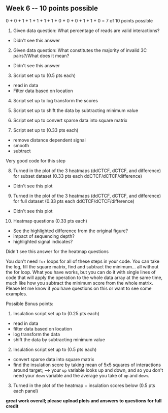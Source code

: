 ## Week 6 -- 10 points possible

0 + 0 + 1 + 1 + 1 + 1 + 1 + 0 + 0 + 0 + 1 + 1 + 0 = 7 of 10 points possible

1. Given data question: What percentage of reads are valid interactions?

* Didn't see this answer

2. Given data question: What constitutes the majority of invalid 3C pairs?/What does it mean?

* Didn't see this answer

3. Script set up to (0.5 pts each)

  * read in data  
  * Filter data based on location  

4. Script set up to log transform the scores

5. Script set up to shift the data by subtracting minimum value

6. Script set up to convert sparse data into square matrix

7. Script set up to (0.33 pts each)

  * remove distance dependent signal
  * smooth
  * subtract

  Very good code for this step

8. Turned in the plot of the 3 heatmaps (ddCTCF, dCTCF, and difference) for subset dataset (0.33 pts each ddCTCF/dCTCF/difference)

  * Didn't see this plot

9. Turned in the plot of the 3 heatmaps (ddCTCF, dCTCF, and difference) for full dataset (0.33 pts each ddCTCF/dCTCF/difference)

  * Didn't see this plot

10. Heatmap questions (0.33 pts each)

  * See the highlighted difference from the original figure?
  * impact of sequencing depth?
  * highlighted signal indicates?

Didn't see this answer for the heatmap questions

You don't need `for` loops for all of these steps in your code. You can take the log, fill the square matrix, find and subtract the minimum... all without the for loop. What you have works, but you can do it with single lines of code that will apply the operation to the whole data array at the same time, much like how you subtract the minimum score from the whole matrix. Please let me know if you have questions on this or want to see some examples.


Possible Bonus points:

1. Insulation script set up to (0.25 pts each)

  * read in data
  * filter data based on location
  * log transform the data
  * shift the data by subtracting minimum value

2. Insulation script set up to (0.5 pts each)

  * convert sparse data into square matrix
  * find the insulation score by taking mean of 5x5 squares of interactions around target; --> your `up` variable looks up and down, and so you don't need your `down` variable and the average you take of `up` and `down`.

3. Turned in the plot of the heatmap + insulation scores below (0.5 pts each panel)

**great work overall; please upload plots and answers to questions for full credit**
